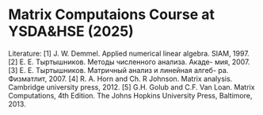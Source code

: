 # Matrix Computaions Course at YSDA&HSE (2025)

Literature:
[1] J. W. Demmel. Applied numerical linear algebra. SIAM, 1997.
[2] E. E. Тыртышников. Методы численного анализа. Акаде-
мия, 2007.
[3] E. E. Тыртышников. Матричный анализ и линейная алгеб-
ра. Физматлит, 2007.
[4] R. A. Horn and Ch. R Johnson. Matrix analysis. Cambridge
university press, 2012.
[5] G.H. Golub and C.F. Van Loan. Matrix Computations, 4th
Edition. The Johns Hopkins University Press, Baltimore, 2013.

